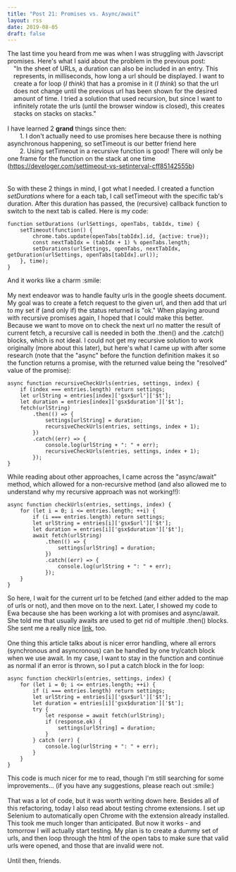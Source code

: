 ```yaml
---
title: "Post 21: Promises vs. Async/await"
layout: rss
date: 2019-08-05
draft: false
---
```

<script src="https://cdn.rawgit.com/google/code-prettify/master/loader/run_prettify.js"></script>
<body onload="prettyprint()">
The last time you heard from me was when I was struggling with Javscript promises. Here's what I said about the problem in the previous post:
<br>
<div style="margin-left: 1em;"">"In the sheet of URLs, a duration can also be included in an entry. This represents, in milliseconds, how long a url should be displayed. I want to create a for loop (<i>I think</i>) that has a promise in it (<i>I think</i>) so that the url does not change until the previous url has been shown for the desired amount of time. I tried a solution that used recursion, but since I want to infinitely rotate the urls (until the browser window is closed), this creates stacks on stacks on stacks."</div>
<br>
I have learned 2 <b>grand</b> things since then: <br>
&emsp;&emsp;1. I don't actually need to use promises here because there is nothing asynchronous happening, so setTimeout is our better friend here<br>
&emsp;&emsp;2. Using setTimeout in a recursive function is good! There will only be one frame for the function on the stack at one time (<a href="https://develoger.com/settimeout-vs-setinterval-cff85142555b">https://develoger.com/settimeout-vs-setinterval-cff85142555b</a>)<br>
<br>
<br>
So with these 2 things in mind, I got what I needed. I created a function <i>setDurations</i> where for a each tab, I call setTimeout with the specific tab's duration. After this duration has passed, the (recursive) callback function to switch to the next tab is called. Here is my code:
<br>
<pre class="prettyprint"><code>function setDurations (urlSettings, openTabs, tabIdx, time) {
	setTimeout(function() {
		chrome.tabs.update(openTabs[tabIdx].id, {active: true});
		const nextTabIdx = (tabIdx + 1) % openTabs.length;
		setDurations(urlSettings, openTabs, nextTabIdx, getDuration(urlSettings, openTabs[tabIdx].url));
	}, time);
}
</pre></code>
And it works like a charm :smile:
<br>
<br>
My next endeavor was to handle faulty urls in the google sheets document. My goal was to create a fetch request to the given url, and then add that url to my set if (and only if) the status returned is "ok." When playing around with recursive promises again, I hoped that I could make this better. Because we want to move on to check the next url no matter the result of current fetch, a recursive call is needed in both the .then() and the .catch() blocks, which is not ideal. I could not get my recursive solution to work originally (more about this later), but here's what I came up with after some research (note that the "async" before the function definition makes it so the function returns a promise, with the returned value being the "resolved" value of the promise):
<br>
<pre class="prettyprint"><code>async function recursiveCheckUrls(entries, settings, index) {
    if (index === entries.length) return settings;
    let urlString = entries[index]['gsx$url']['$t'];
    let duration = entries[index]['gsx$duration']['$t'];
    fetch(urlString)
        .then(() => {
            settings[urlString] = duration;
            recursiveCheckUrls(entries, settings, index + 1);
        })
        .catch((err) => {
            console.log(urlString + ": " + err);
            recursiveCheckUrls(entries, settings, index + 1);
        });
}
</code></pre>
While reading about other approaches, I came across the "async/await" method, which allowed for a non-recursive method (and also allowed me to understand why my recursive approach was not working!!):
<br>
<pre class="prettyprint"><code>async function checkUrls(entries, settings, index) {
	for (let i = 0; i <= entries.length; ++i) {
		if (i === entries.length) return settings;
		let urlString = entries[i]['gsx$url']['$t'];
        let duration = entries[i]['gsx$duration']['$t'];
	    await fetch(urlString)
	        .then(() => {
	            settings[urlString] = duration;
	        })
	        .catch((err) => {
	            console.log(urlString + ": " + err);
	        });
	}
}
</code></pre>
So here, I wait for the current url to be fetched (and either added to the map of urls or not), and then move on to the next. Later, I showed my code to Ewa because she has been working a lot with promises and async/await. She told me that usually awaits are used to get rid of multiple .then() blocks. She sent me a really nice <a href="https://hackernoon.com/6-reasons-why-javascripts-async-await-blows-promises-away-tutorial-c7ec10518dd9">link</a>, too.<br><br>
One thing this article talks about is nicer error handling, where all errors (synchronous and asyncronous) can be handled by one try/catch block when we use await. In my case, I want to stay in the function and continue as normal if an error is thrown, so I put a catch block in the for loop:
<br>
<pre class="prettyprint"><code>async function checkUrls(entries, settings, index) {
	for (let i = 0; i <= entries.length; ++i) {
		if (i === entries.length) return settings;
		let urlString = entries[i]['gsx$url']['$t'];
        let duration = entries[i]['gsx$duration']['$t'];
	    try {
            let response = await fetch(urlString);
            if (response.ok) {
                settings[urlString] = duration;
            } 
        } catch (err) {
            console.log(urlString + ": " + err);
        }
	}
}
</code></pre>
This code is much nicer for me to read, though I'm still searching for some improvements... (if you have any suggestions, please reach out :smile:)
<br>
<br>
That was a lot of code, but it was worth writing down here. Besides all of this refactoring, today I also read about testing chrome extensions. I set up Selenium to automatically open Chrome with the extension already installed. This took me much longer than anticipated. But now it works - and tomorrow I will actually start testing. My plan is to create a dummy set of urls, and then loop through the html of the open tabs to make sure that valid urls were opened, and those that are invalid were not.
<br>
<br>
Until then, friends.
<br>
<br>
<br>
</body>